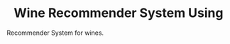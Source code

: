 <h1 align="center">Wine Recommender System Using <Recommender Algorithm></h1>
Recommender System for wines.
